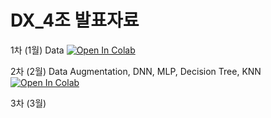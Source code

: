 # DX_4조 발표자료
1차 (1월) Data [![Open In Colab](https://colab.research.google.com/assets/colab-badge.svg)](https://colab.research.google.com/drive/1wy157xDkvrJEHMWzoVIQxL06qMXkpTv7)

2차 (2월) Data Augmentation, DNN, MLP, Decision Tree, KNN [![Open In Colab](https://colab.research.google.com/assets/colab-badge.svg)](https://colab.research.google.com/github/caplove/DX_team_4_repo/blob/main/Team_4_Augment_DNN_MLP_Tree_Knn_Ensemble.ipynb#scrollTo=FNNW_W_czKBi)

3차 (3월)





